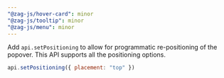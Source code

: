 ```yaml
---
"@zag-js/hover-card": minor
"@zag-js/tooltip": minor
"@zag-js/menu": minor
---
```


Add `api.setPositioning` to allow for programmatic re-positioning of the popover. This API supports all the positioning
options.

```js
api.setPositioning({ placement: "top" })
```
